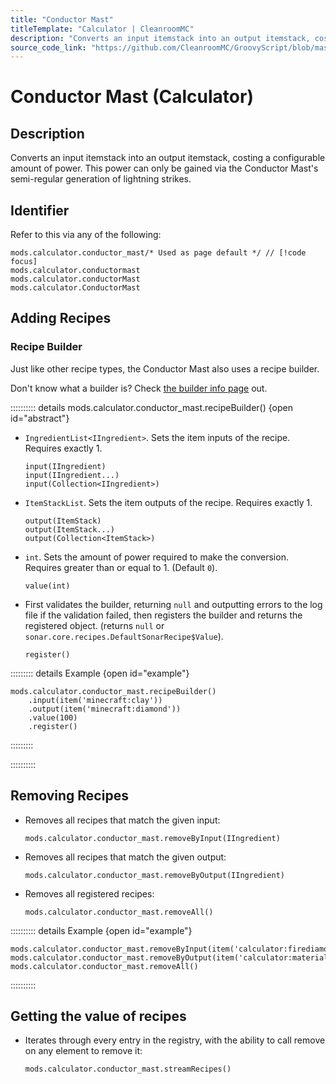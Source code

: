 ```yaml
---
title: "Conductor Mast"
titleTemplate: "Calculator | CleanroomMC"
description: "Converts an input itemstack into an output itemstack, costing a configurable amount of power. This power can only be gained via the Conductor Mast's semi-regular generation of lightning strikes."
source_code_link: "https://github.com/CleanroomMC/GroovyScript/blob/master/src/main/java/com/cleanroommc/groovyscript/compat/mods/calculator/ConductorMast.java"
---
```


# Conductor Mast (Calculator)

## Description

Converts an input itemstack into an output itemstack, costing a configurable amount of power. This power can only be gained via the Conductor Mast's semi-regular generation of lightning strikes.

## Identifier

Refer to this via any of the following:

```groovy:no-line-numbers {1}
mods.calculator.conductor_mast/* Used as page default */ // [!code focus]
mods.calculator.conductormast
mods.calculator.conductorMast
mods.calculator.ConductorMast
```


## Adding Recipes

### Recipe Builder

Just like other recipe types, the Conductor Mast also uses a recipe builder.

Don't know what a builder is? Check [the builder info page](../../introduction/builder.md) out.

:::::::::: details mods.calculator.conductor_mast.recipeBuilder() {open id="abstract"}
- `IngredientList<IIngredient>`. Sets the item inputs of the recipe. Requires exactly 1.

    ```groovy:no-line-numbers
    input(IIngredient)
    input(IIngredient...)
    input(Collection<IIngredient>)
    ```

- `ItemStackList`. Sets the item outputs of the recipe. Requires exactly 1.

    ```groovy:no-line-numbers
    output(ItemStack)
    output(ItemStack...)
    output(Collection<ItemStack>)
    ```

- `int`. Sets the amount of power required to make the conversion. Requires greater than or equal to 1. (Default `0`).

    ```groovy:no-line-numbers
    value(int)
    ```

- First validates the builder, returning `null` and outputting errors to the log file if the validation failed, then registers the builder and returns the registered object. (returns `null` or `sonar.core.recipes.DefaultSonarRecipe$Value`).

    ```groovy:no-line-numbers
    register()
    ```

::::::::: details Example {open id="example"}
```groovy:no-line-numbers
mods.calculator.conductor_mast.recipeBuilder()
    .input(item('minecraft:clay'))
    .output(item('minecraft:diamond'))
    .value(100)
    .register()
```

:::::::::

::::::::::

## Removing Recipes

- Removes all recipes that match the given input:

    ```groovy:no-line-numbers
    mods.calculator.conductor_mast.removeByInput(IIngredient)
    ```

- Removes all recipes that match the given output:

    ```groovy:no-line-numbers
    mods.calculator.conductor_mast.removeByOutput(IIngredient)
    ```

- Removes all registered recipes:

    ```groovy:no-line-numbers
    mods.calculator.conductor_mast.removeAll()
    ```

:::::::::: details Example {open id="example"}
```groovy:no-line-numbers
mods.calculator.conductor_mast.removeByInput(item('calculator:firediamond'))
mods.calculator.conductor_mast.removeByOutput(item('calculator:material:7'))
mods.calculator.conductor_mast.removeAll()
```

::::::::::

## Getting the value of recipes

- Iterates through every entry in the registry, with the ability to call remove on any element to remove it:

    ```groovy:no-line-numbers
    mods.calculator.conductor_mast.streamRecipes()
    ```
